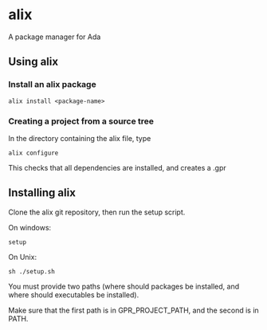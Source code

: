 # alix
A package manager for Ada

## Using alix

### Install an alix package

```
alix install <package-name>
```

### Creating a project from a source tree

In the directory containing the alix file, type

```
alix configure
```

This checks that all dependencies are installed, and creates a .gpr

## Installing alix

Clone the alix git repository, then run the setup script.

On windows:

```
setup
```

On Unix:

```
sh ./setup.sh
```

You must provide two paths (where should packages be installed, and where should executables be installed).

Make sure that the first path is in GPR_PROJECT_PATH, and the second is in PATH.

